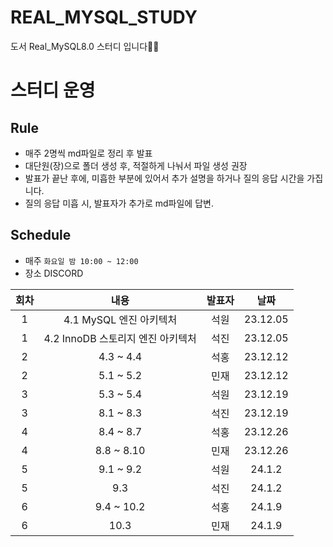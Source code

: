 # REAL_MYSQL_STUDY
도서 Real_MySQL8.0 스터디 입니다✍🏻

# 스터디 운영

## Rule
* 매주 2명씩 md파일로 정리 후 발표
* 대단원(장)으로 폴더 생성 후, 적절하게 나눠서 파일 생성 권장
* 발표가 끝난 후에, 미흡한 부분에 있어서 추가 설명을 하거나 질의 응답 시간을 가집니다.
* 질의 응답 미흡 시, 발표자가 추가로 md파일에 답변.

## Schedule
- 매주  `화요일 밤 10:00 ~ 12:00`  
- 장소 DISCORD
 
 
 
|회차|내용|발표자|날짜|
| :---: | :---: | :---: | :---: |
| 1 | 4.1 MySQL 엔진 아키텍처 | 석원 | 23.12.05 |
| 1 | 4.2 InnoDB 스토리지 엔진 아키텍처 | 석진 | 23.12.05 |
| 2 | 4.3 ~ 4.4 | 석홍 | 23.12.12 |
| 2 | 5.1 ~ 5.2 | 민재 | 23.12.12 |
| 3 | 5.3 ~ 5.4 | 석원 | 23.12.19 |
| 3 | 8.1 ~ 8.3 | 석진 | 23.12.19 |
| 4 | 8.4 ~ 8.7 | 석홍 | 23.12.26 |
| 4 | 8.8 ~ 8.10 | 민재 | 23.12.26 |
| 5 | 9.1 ~ 9.2 | 석원 | 24.1.2 |
| 5 | 9.3  | 석진 | 24.1.2 |
| 6 | 9.4 ~ 10.2 | 석홍 | 24.1.9 |
| 6 | 10.3 | 민재 | 24.1.9 |
